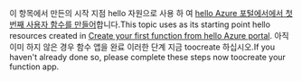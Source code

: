 <span data-ttu-id="2276f-101">이 항목에서 만든의 시작 지점 hello 자원으로 사용 하 여 [hello Azure 포털에서에서 첫 번째 사용자 함수를 만들어](../articles/azure-functions/functions-create-first-azure-function.md)합니다.</span><span class="sxs-lookup"><span data-stu-id="2276f-101">This topic uses as its starting point hello resources created in [Create your first function from hello Azure portal](../articles/azure-functions/functions-create-first-azure-function.md).</span></span> <span data-ttu-id="2276f-102">아직 이미 하지 않은 경우 함수 앱을 완료 이러한 단계 지금 toocreate 하십시오.</span><span class="sxs-lookup"><span data-stu-id="2276f-102">If you haven't already done so, please complete these steps now toocreate your function app.</span></span>
